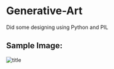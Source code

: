 # Generative-Art
Did some designing using Python and PIL


## Sample Image:
![title](Asteroids_Game/test_image_0.png)
